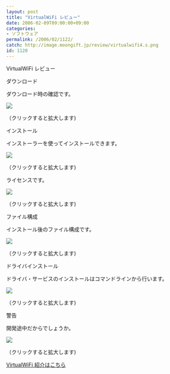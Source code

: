 ```yaml
---
layout: post
title: "VirtualWiFi レビュー"
date: 2006-02-09T09:00:00+09:00
categories:
- ソフトウェア
permalink: /2006/02/1122/
catch: http://image.moongift.jp/review/virtualwifi4.s.png
id: 1120
---
```

VirtualWiFi レビュー  
<!--more-->

ダウンロード

  

ダウンロード時の確認です。

  

[![](http://image.moongift.jp/review/virtualwifi1.s.png)](http://image.moongift.jp/review/virtualwifi1.png)  
  
（クリックすると拡大します)

  

インストール

  

インストーラーを使ってインストールできます。

  

[![](http://image.moongift.jp/review/virtualwifi2.s.png)](http://image.moongift.jp/review/virtualwifi2.png)  
  
（クリックすると拡大します)

  

ライセンスです。

  

[![](http://image.moongift.jp/review/virtualwifi3.s.png)](http://image.moongift.jp/review/virtualwifi3.png)  
  
（クリックすると拡大します)

  

ファイル構成

  

インストール後のファイル構成です。

  

[![](http://image.moongift.jp/review/virtualwifi4.s.png)](http://image.moongift.jp/review/virtualwifi4.png)  
  
（クリックすると拡大します)

  

ドライバインストール

  

ドライバ・サービスのインストールはコマンドラインから行います。

  

[![](http://image.moongift.jp/review/virtualwifi5.s.png)](http://image.moongift.jp/review/virtualwifi5.png)  
  
（クリックすると拡大します)

  

警告

  

開発途中だからでしょうか。

  

[![](http://image.moongift.jp/review/virtualwifi6.s.png)](http://image.moongift.jp/review/virtualwifi6.png)  
  
（クリックすると拡大します)

  

[VirtualWiFi 紹介はこちら](http://oss.moongift.jp/intro/i-1107.html)

